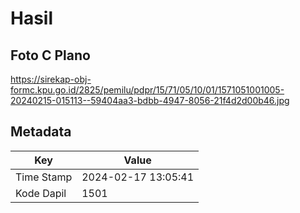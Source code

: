 # Hasil

## Foto C Plano

https://sirekap-obj-formc.kpu.go.id/2825/pemilu/pdpr/15/71/05/10/01/1571051001005-20240215-015113--59404aa3-bdbb-4947-8056-21f4d2d00b46.jpg


## Metadata

| Key        | Value               |
| ---------- | ------------------- |
| Time Stamp | 2024-02-17 13:05:41 |
| Kode Dapil | 1501                |



